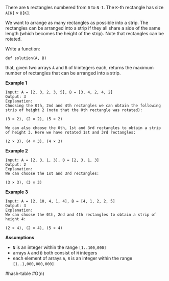 There are `N` rectangles numbered from `0` to `N-1`. The `K`-th rectangle has size `A[K]` × `B[K]`.

We want to arrange as many rectangles as possible into a strip. The rectangles can be arranged into a strip if they all share a side of the same length (which becomes the height of the strip). Note that rectangles can be rotated.

Write a function:

`def solution(A, B)`

that, given two arrays `A` and `B` of `N` integers each, returns the maximum number of rectangles that can be arranged into a strip.



**Example 1**

```
Input: A = [2, 3, 2, 3, 5], B = [3, 4, 2, 4, 2]
Output: 3 
Explanation: 
Choosing the 0th, 2nd and 4th rectangles we can obtain the following strip of height 2 (note that the 0th rectangle was rotated):

(3 × 2), (2 × 2), (5 × 2)

We can also choose the 0th, 1st and 3rd rectangles to obtain a strip of height 3. Here we have rotated 1st and 3rd rectangles:

(2 × 3), (4 × 3), (4 × 3)
```



**Example 2**

```
Input: A = [2, 3, 1, 3], B = [2, 3, 1, 3]
Output: 2 
Explanation:
We can choose the 1st and 3rd rectangles:

(3 × 3), (3 × 3)
```



**Example 3**

```
Input: A = [2, 10, 4, 1, 4], B = [4, 1, 2, 2, 5]
Output: 3
Explanation: 
We can choose the 0th, 2nd and 4th rectangles to obtain a strip of height 4:

(2 × 4), (2 × 4), (5 × 4)
```



**Assumptions**

- `N` is an integer within the range `[1..100,000]`
- arrays `A` and `B` both consist of `N` integers
- each element of arrays `A`, `B` is an integer within the range `[1..1,000,000,000]`



#hash-table 	#O(n)